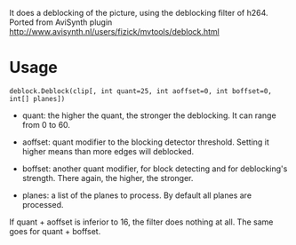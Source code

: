 It does a deblocking of the picture, using the deblocking filter of h264. Ported from AviSynth plugin http://www.avisynth.nl/users/fizick/mvtools/deblock.html


Usage
=====

    deblock.Deblock(clip[, int quant=25, int aoffset=0, int boffset=0, int[] planes])

- quant: the higher the quant, the stronger the deblocking. It can range from 0 to 60.

- aoffset: quant modifier to the blocking detector threshold. Setting it higher means than more edges will deblocked.

- boffset: another quant modifier, for block detecting and for deblocking's strength. There again, the higher, the stronger.

- planes: a list of the planes to process. By default all planes are processed.

If quant + aoffset is inferior to 16, the filter does nothing at all. The same goes for quant + boffset.
